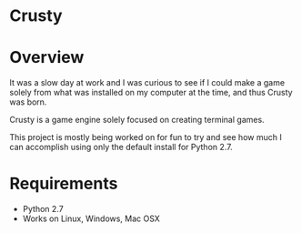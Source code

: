 Crusty
======

Overview
========

It was a slow day at work and I was curious to see if I could make a game solely from what was installed on my computer at the time, and thus Crusty was born.

Crusty is a game engine solely focused on creating terminal games. 

This project is mostly being worked on for fun to try and see how much I can accomplish using only the default install for Python 2.7. 


Requirements
============

* Python 2.7
* Works on Linux, Windows, Mac OSX